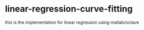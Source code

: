 # linear-regression-curve-fitting
this is the implementation for linear regression using matlab/octave
